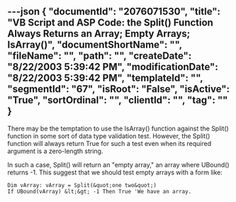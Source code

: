 ---json
{
  "documentId": "2076071530",
  "title": "VB Script and ASP Code: the Split() Function Always Returns an Array; Empty Arrays; IsArray()",
  "documentShortName": "",
  "fileName": "",
  "path": "",
  "createDate": "8/22/2003 5:39:42 PM",
  "modificationDate": "8/22/2003 5:39:42 PM",
  "templateId": "",
  "segmentId": "67",
  "isRoot": "False",
  "isActive": "True",
  "sortOrdinal": "",
  "clientId": "",
  "tag": ""
}
---

There may be the temptation to use the IsArray() function against the Split() function in some sort of data type validation test. However, the Split() function will always return True for such a test even when its required argument is a zero-length string.

In such a case, Split() will return an &quot;empty array,&quot; an array where UBound() returns -1. This suggest that we should test empty arrays with a form like:

    Dim vArray: vArray = Split(&quot;one two&quot;)
    If UBound(vArray) &lt;&gt; -1 Then True 'We have an array.
